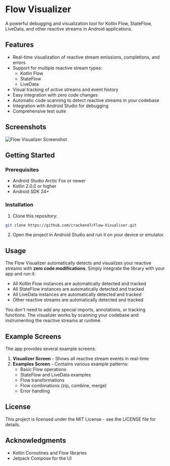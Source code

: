 # Flow Visualizer

A powerful debugging and visualization tool for Kotlin Flow, StateFlow, LiveData, and other reactive streams in Android applications.

## Features

- Real-time visualization of reactive stream emissions, completions, and errors
- Support for multiple reactive stream types:
  - Kotlin Flow
  - StateFlow
  - LiveData
- Visual tracking of active streams and event history
- Easy integration with zero code changes
- Automatic code scanning to detect reactive streams in your codebase
- Integration with Android Studio for debugging
- Comprehensive test suite

## Screenshots

![Flow Visualizer Screenshot](screenshots/flow_visualizer.png)

## Getting Started

### Prerequisites

- Android Studio Arctic Fox or newer
- Kotlin 2.0.0 or higher
- Android SDK 24+

### Installation

1. Clone this repository:
```bash
git clone https://github.com/cracken47/Flow-Visualiser.git
```

2. Open the project in Android Studio and run it on your device or emulator.

## Usage

The Flow Visualizer automatically detects and visualizes your reactive streams with **zero code modifications**. Simply integrate the library with your app and run it:

- All Kotlin Flow instances are automatically detected and tracked
- All StateFlow instances are automatically detected and tracked
- All LiveData instances are automatically detected and tracked
- Other reactive streams are automatically detected and tracked

You don't need to add any special imports, annotations, or tracking functions. The visualizer works by scanning your codebase and instrumenting the reactive streams at runtime.

## Example Screens

The app provides several example screens:

1. **Visualizer Screen** - Shows all reactive stream events in real-time
2. **Examples Screen** - Contains various example patterns:
   - Basic Flow operations
   - StateFlow and LiveData examples
   - Flow transformations
   - Flow combinations (zip, combine, merge)
   - Error handling

## License

This project is licensed under the MIT License - see the LICENSE file for details.

## Acknowledgments

- Kotlin Coroutines and Flow libraries
- Jetpack Compose for the UI 